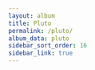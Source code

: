 ```yaml
---
layout: album
title: Pluto
permalink: /pluto/
album_data: pluto
sidebar_sort_order: 16
sidebar_link: true
---
```



